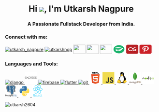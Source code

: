 <h1 align="center">Hi <img src="https://media.giphy.com/media/hvRJCLFzcasrR4ia7z/giphy.gif" width="25px">, I'm Utkarsh Nagpure</h1>
<h3 align="center">A Passionate Fullstack Developer from India.</h3>


<h3 align="left">Connect with me:</h3>
<p align="left"> 
<a href="https://twitter.com/utkarsh_nagpure" target="_blank"><img align="center" src="https://raw.githubusercontent.com/peterthehan/peterthehan/master/assets/twitter.svg" alt="utkarsh_nagpure" height="30" width="40" /></a>
<a href="https://linkedin.com/in/utkarshngp" target="_blank"><img align="center" src="https://raw.githubusercontent.com/peterthehan/peterthehan/master/assets/linkedin.svg" alt="utkarshngp" height="30" width="40" /></a>
<a href="https://discord.gg/Colinn#7099" target="_blank"><img align="center" src="https://raw.githubusercontent.com/peterthehan/peterthehan/master/assets/discord.svg" height="30" width="40" /></a>
<a href="https://dev.to/utkarsh2604" target="_blank"><img align="center" src="https://camo.githubusercontent.com/6cc90061976bcd4d1a61a6c76b818538b5a65754f7b7b8068fe0fa49a09def8f/68747470733a2f2f6564656e742e6769746875622e696f2f537570657254696e7949636f6e732f696d616765732f7376672f6465765f746f2e737667" height="30" width="40" /></a>
<a href="https://steamcommunity.com/profiles/76561198859358013/" target="_blank"><img align="center" src="https://upload.wikimedia.org/wikipedia/commons/8/83/Steam_icon_logo.svg" height="30" width="40" /></a>
<a href="https://open.spotify.com/user/31pg24qdnmomqlp6smo4nuzdya6i?si=Zmv4PGZNQp-g87jQdUaCUg" target="_blank"><img align="center" src="assets/spotify.svg" height="30" width="40" /></a>
<a href="https://www.last.fm/user/Soul_Listenerr" target="_blank"><img align="center" src="assets/lastfm.svg" height="30" width="40" /></a>
<a href="https://in.pinterest.com/oopsutkarsh/" target="_blank"><img align="center" src="assets/pinterest.svg" height="30" width="40" /></a>

</p>

<h3 align="left">Languages and Tools:</h3>
<p align="left"> </a> <a href="https://www.djangoproject.com/" target="_blank"> <img src="https://static.djangoproject.com/img/logos/django-logo-negative.svg" alt="django" width="40" height="40"/> </a> <a href="https://expressjs.com" target="_blank"> <img src="https://raw.githubusercontent.com/devicons/devicon/master/icons/express/express-original-wordmark.svg" alt="express" width="40" height="40"/> </a> <a href="https://firebase.google.com/" target="_blank"> <img src="https://www.vectorlogo.zone/logos/firebase/firebase-icon.svg" alt="firebase" width="40" height="40"/> </a> <a href="https://flutter.dev" target="_blank"> <img src="https://www.vectorlogo.zone/logos/flutterio/flutterio-icon.svg" alt="flutter" width="40" height="40"/> </a> <a href="https://git-scm.com/" target="_blank"> <img src="https://www.vectorlogo.zone/logos/git-scm/git-scm-icon.svg" alt="git" width="40" height="40"/> </a> <a href="https://www.w3.org/html/" target="_blank"> <img src="https://raw.githubusercontent.com/devicons/devicon/master/icons/html5/html5-original-wordmark.svg" alt="html5" width="40" height="40"/> </a> <a href="https://developer.mozilla.org/en-US/docs/Web/JavaScript" target="_blank"> <img src="https://raw.githubusercontent.com/devicons/devicon/master/icons/javascript/javascript-original.svg" alt="javascript" width="40" height="40"/> </a> <a href="https://www.linux.org/" target="_blank"> <img src="https://raw.githubusercontent.com/devicons/devicon/master/icons/linux/linux-original.svg" alt="linux" width="40" height="40"/> </a> <a href="https://www.mongodb.com/" target="_blank"> <img src="https://raw.githubusercontent.com/devicons/devicon/master/icons/mongodb/mongodb-original-wordmark.svg" alt="mongodb" width="40" height="40"/> </a> <a href="https://nodejs.org" target="_blank"> <img src="https://raw.githubusercontent.com/devicons/devicon/master/icons/nodejs/nodejs-original-wordmark.svg" alt="nodejs" width="40" height="40"/> </a> <a href="https://www.postgresql.org" target="_blank"> <img src="https://raw.githubusercontent.com/devicons/devicon/master/icons/postgresql/postgresql-original-wordmark.svg" alt="postgresql" width="40" height="40"/> </a> <a href="https://www.python.org" target="_blank"> <img src="https://raw.githubusercontent.com/devicons/devicon/master/icons/python/python-original.svg" alt="python" width="40" height="40"/> </a> <a href="https://reactjs.org/" target="_blank"> <img src="https://raw.githubusercontent.com/devicons/devicon/master/icons/react/react-original-wordmark.svg" alt="react" width="40" height="40"/> </a> </p>

<p align="left"> <img src="https://komarev.com/ghpvc/?username=utkarsh2604&label=Profile%20views&color=0e75b6&style=flat" alt="utkarsh2604" /> </p>
